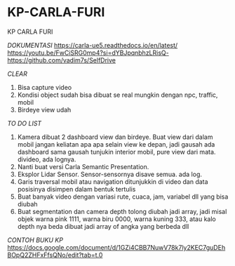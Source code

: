 # KP-CARLA-FURI
KP CARLA FURI

*DOKUMENTASI*
https://carla-ue5.readthedocs.io/en/latest/
https://youtu.be/FwCiSRG0mp4?si=dYBJpqnbhzLRisQ-
https://github.com/vadim7s/SelfDrive

*CLEAR*
1. Bisa capture video 
2. Kondisi object sudah bisa dibuat se real mungkin dengan npc, traffic, mobil 
3. Birdeye view udah

*TO DO LIST* 
1. Kamera dibuat 2 dashboard view dan birdeye. Buat view dari dalam mobil jangan keliatan apa apa selain view ke depan, jadi gausah ada dashboard sama gausah tunjukin interior mobil, pure view dari mata. divideo, ada lognya.
2. Nanti buat versi Carla Semantic Presentation.
3. Eksplor Lidar Sensor. Sensor-sensornya disave semua. ada log.
4. Garis traversal mobil atau navigation ditunjukkin di video dan data posisinya disimpen dalam bentuk tertulis
5. Buat banyak video dengan variasi rute, cuaca, jam, variabel dll yang bisa diubah 
6. Buat segmentation dan camera depth tolong diubah jadi array, jadi misal objek warna pink 1111, warna biru 0000, warna kuning 333, atau kalo depth nya beda dibuat jadi array of angka yang berbeda dll

*CONTOH BUKU KP*
https://docs.google.com/document/d/1GZi4CBB7NuwV78k7ly2KEC7guDEhBOpQ2ZHFxFfsQNo/edit?tab=t.0
